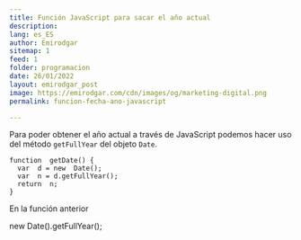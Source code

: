 ```yaml
---
title: Función JavaScript para sacar el año actual
description: 
lang: es_ES
author: Emirodgar
sitemap: 1
feed: 1
folder: programacion
date: 26/01/2022
layout: emirodgar_post
image: https://emirodgar.com/cdn/images/og/marketing-digital.png
permalink: funcion-fecha-ano-javascript

---
```


Para poder obtener el año actual a través de JavaScript podemos hacer uso del método `getFullYear` del objeto `Date`. 

    function  getDate() {
      var  d = new  Date();
      var  n = d.getFullYear();
      return  n;
    }

En la función anterior

new Date().getFullYear();
<!--stackedit_data:
eyJoaXN0b3J5IjpbLTQ2NjI3NTM4MF19
-->